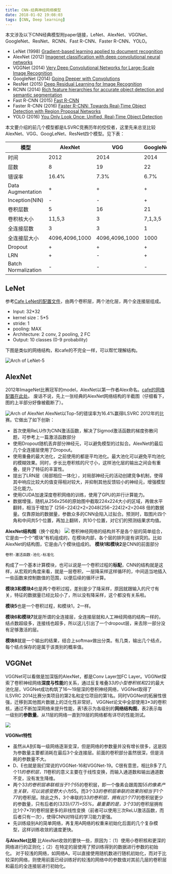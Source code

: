 ```yaml
---
title: CNN-经典神经网络模型
date: 2018-01-02 19:08:03
tags: [CNN, Deep learning]
---
```



本文涉及以下CNN经典模型附paper链接，LeNet、AlexNet、VGGNet、GoogleNet、ResNet、RCNN、Fast R-CNN、Faster R-CNN、YOLO。

<!--more-->

- LeNet (1998) [Gradient-based learning applied to document recognition](http://yann.lecun.com/exdb/publis/pdf/lecun-01a.pdf)
- AlexNet (2012) [Imagenet classification with deep convolutional neural networks](https://www.nvidia.cn/content/tesla/pdf/machine-learning/imagenet-classification-with-deep-convolutional-nn.pdf)
- VGGNet (2014) [Very Deep Convolutional Networks for Large-Scale Image Recognition](https://arxiv.org/pdf/1409.1556)
- GoogleNet (2014) [Going Deeper with Convolutions](https://arxiv.org/abs/1409.4842)
- ResNet (2015) [Deep Residual Learning for Image Recognition](https://arxiv.org/abs/1512.03385)
- RCNN (2014) [Rich feature hierarchies for accurate object detection and semantic segmentation](https://arxiv.org/abs/1311.2524)
- Fast R-CNN (2015) [Fast R-CNN](https://arxiv.org/abs/1504.08083)
- Faster R-CNN (2016) [Faster R-CNN: Towards Real-Time Object Detection with Region Proposal Networks](https://arxiv.org/abs/1506.01497)
- YOLO (2016) [You Only Look Once: Unified, Real-Time Object Detection](https://arxiv.org/abs/1506.02640)

本文要介绍的前几个模型都是ILSVRC竞赛历年的佼佼者，这里先来总览比较AlexNet、VGG、GoogLeNet、ResNet四个模型。见下表：

|模型| AlexNet | VGG | GoogleNet | ResNet|
|---|---|---|---|---|
|时间 |2012 |2014 |2014 |2015 |
|层数 |8 |19 |22 |152 |
|错误率 |16.4% |7.3% |6.7% |3.57% |
|Data Augmentation |+ |+ |+ |+ |
|Inception(NIN) |- |- |+ |- |
|卷积层数 |5 |16 |21 |151 |
|卷积核大小 |11,5,3 |3 |7,1,3,5 |7,1,3,5 |
|全连接层数 |3 |3 |1 |1 |
|全连接层大小 |4096,4096,1000 |4096,4096,1000 |1000 |1000 |
|Dropout |+ |+ |+ |+ |
|LRN |+ |- |+ |- |
|Batch Normalization |- |- |- |+ |
## LeNet
参考[Cafe LeNet的配置文件](https://github.com/BVLC/caffe/blob/master/examples/mnist/lenet_train_test.prototxt)，由两个卷积层，两个池化层，两个全连接层组成。

- Input: 32*32 
- kernel size：5*5
- stride: 1
- pooling: MAX
- Architecture: 2 conv, 2 pooling, 2 FC
- Output: 10 classes (0-9 probability)

下图是类似的网络结构，和cafe的不完全一样，可以帮忙理解结构。

![Arch of LeNet-5](http://xiaoluban.bj.bcebos.com/laphiler%2FCNN_classic_model%2FLeNet.png?authorization=bce-auth-v1%2F94767b1b37b14a259abca0d493cefafa%2F2018-01-02T12%3A31%3A07Z%2F-1%2Fhost%2Fdab6ce8ce33f1bb2c06afd5fc62fc991bcc814a71a7957b73490fdc31dd02184)

## AlexNet
2012年ImageNet比赛冠军的model，AlexNet以第一作者Alex命名。[cafe的网络配置在此处](https://github.com/BVLC/caffe/blob/master/models/bvlc_alexnet/deploy.prototxt)。
废话不说，先上一张经典的AlexNet网络结构的半截图（仔细看下，图的上半部分好像被截断了）。

![Arch of AlexNet](http://xiaoluban.bj.bcebos.com/laphiler%2FCNN_classic_model%2FAlexNet.png?authorization=bce-auth-v1%2F94767b1b37b14a259abca0d493cefafa%2F2018-01-02T12%3A51%3A36Z%2F-1%2Fhost%2F4b029f787bdf5d1bd15da5f6652247e3d38d9c870e1078b0f3bf83a7d352fdf8)
AlexNet以Top-5的错误率为16.4%赢得ILSVRC 2012年的比赛。它做出了如下创新：

- 首次使用ReLU作为CNN激活函数，解决了Sigmod激活函数的梯度弥散问题，可参考上一篇激活函数部分
- 使用Dropout随机丢弃部分神经元，可以避免模型的过拟合。AlexNet的最后几个全连接层使用了Dropout。
- 使用重叠的最大池化，之前使用的都是平均池化。最大池化可以避免平均池化的模糊效果。同时，步长比卷积核的尺寸小，这样池化层的输出之间会有重叠，提升了特征的丰富性。
- 提出了LRN层（局部相应一体化），对局部神经元的活动创建竞争机制，使得其中响应比较大的值变得相对较大，并抑制其他反馈较小的神经元，增强模型泛化能力。
- 使用CUDA加速深度卷积网络的训练，使用了GPU的并行计算能力。
- 数据增强，随机从256x256的原始图中截取224x224大小的区域，再做水平翻转，相当于增加了 (256−224)2×2=2048(256−224)2×2=2048 倍的数据量。仅靠原始的数据量，参数众多的CNN会陷入过拟合。预测时，取图片四个角和中间共5个位置，再加上翻转，共10个位置，对它们的预测结果求均值。

**AlexNet结构图**（换个视角）
![](http://xiaoluban.bj.bcebos.com/laphiler%2FCNN_classic_model%2FAlexNet_arch.png?authorization=bce-auth-v1%2F94767b1b37b14a259abca0d493cefafa%2F2018-01-03T08%3A43%3A20Z%2F-1%2Fhost%2Fd88f9621d1f6238555637b5f10122dc7b08c987c26e8888c99ed083bf6a517f2)
卷积神经网络的结构并不是各个层的简单组合，它是由一个个“模块”有机组成的，在模块内部，各个层的排列是有讲究的。比如AlexNet的结构图，它是由八个模块组成的。
**模块1和模块2**是CNN的前面部分
	
	卷积-激活函数-池化-标准化 

构成了一个基本计算模块，也可以说是一个卷积过程的**标配**，CNN的结构就是这样，从宏观的角度来看，就是一层卷积，一层降采样这样循环的，中间适当地插入一些函数来控制数值的范围，以便后续的循环计算。

**模块3和模块4**也是两个卷积过程，差别是少了降采样，原因就跟输入的尺寸有关，特征的数据量已经比较小了，所以没有降采样，这个都没有关系啦。

**模块5**也是一个卷积过程，和模块1，2一样。

**模块6和模块7**就是所谓的全连接层，全连接层就和人工神经网络的结构一样的，结点数超级多，连接线也超多，所以这儿引出了一个dropout层，来去除一部分没有足够激活的层。

**模块8**就是一个输出的结果，结合上softmax做出分类。有几类，输出几个结点，每个结点保存的是属于该类别的概率值。

## VGGNet

VGGNet可以看做是加深版的AlexNet，都是Conv Layer加FC Layer。VGGNet探索了卷积神经网络**深度与性能**的关系，通过反复堆叠3*3的小型卷积核和2*2的最大池化层，VGGNet成功构筑了16～19层深的卷积神经网络，VGGNet取得了ILSVRC 2014比赛分类项目的第2名和定位项目的第1名。同时VGGNet的拓展性很强，迁移到其他图片数据上的泛化性非常好。
VGGNet论文中全部使用3*3的卷积核，通过不断加深网络来提升性能，表1表示为各级别的**网络结构图**，表2表示每一级别的**参数量**。从11层的网络一直到19层的网络都有详尽的性能测试。

![](http://xiaoluban.bj.bcebos.com/laphiler%2FCNN_classic_model%2FVGGNet.jpg?authorization=bce-auth-v1%2F94767b1b37b14a259abca0d493cefafa%2F2018-01-05T08%3A52%3A50Z%2F-1%2Fhost%2F19399a9e990c262d586d187cc435ac9ac2529083d5b20b747865d75b4237a797)

**VGGNet特性**

- 虽然从A到E每一级网络逐渐变深，但是网络的参数量并没有增长很多，这是因为参数量主要都消耗在最后3个全连接层。前面的卷积部分虽然很深，但是消耗的参数量不大。
- D、E也就是我们常说的VGGNet-16和VGGNet-19。C很有意思，相比B多了几个1*1的卷积层，1*1卷积的意义主要在于线性变换，而输入通道数和输出通道数不变，没有发生降维。
- 两个3*3的卷积层串联相当于1个5*5的卷积层，即一个像素会跟周围5*5的像素产生关联，可以说感受野大小为5*5。而3个3*3的卷积层串联的效果则相当于1个7*7的卷积层。除此之外，3个串联的3*3的卷积层，拥有比1个7*7的卷积层更少的参数量，只有后者的(3*3*3)/(7*7)=55%。最重要的是，3个3*3的卷积层拥有比1个7*7的卷积层更多的非线性变换（前者可以使用三次ReLU激活函数，而后者只有一次），使得CNN对特征的学习能力更强。
- 先训练级别A的简单网络，再复用A网络的权重来初始化后面的几个复杂模型，这样训练收敛的速度更快。

**与AlexNet比较**
比AlexNet收敛的要快一些，原因为：（1）使用小卷积核和更深的网络进行的正则化；（2）在特定的层使用了预训练得到的数据进行参数的初始化。
对于较浅的网络，如网络A，可以直接使用随机数进行随机初始化，而对于比较深的网络，则使用前面已经训练好的较浅的网络中的参数值对其前几层的卷积层和最后的全连接层进行初始化。
